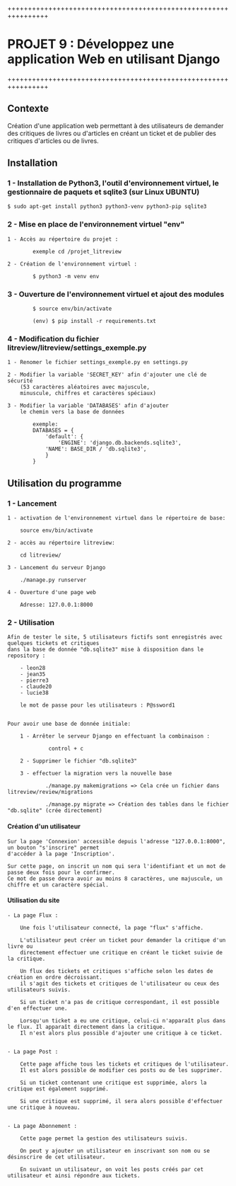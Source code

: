 ++++++++++++++++++++++++++++++++++++++++++++++++++++++++++++++++

# PROJET 9 : Développez une application Web en utilisant Django

++++++++++++++++++++++++++++++++++++++++++++++++++++++++++++++++

## Contexte

Création d'une application web permettant à des utilisateurs de demander des critiques de livres ou d'articles en créant un ticket et de publier des critiques d'articles ou de livres. 

## Installation


### 1 - Installation de Python3, l'outil d'environnement virtuel,  le gestionnaire de paquets et sqlite3 (sur Linux UBUNTU)
    

    $ sudo apt-get install python3 python3-venv python3-pip sqlite3


### 2 - Mise en place de l'environnement virtuel "env"


    1 - Accès au répertoire du projet :
            
            exemple cd /projet_litreview

    2 - Création de l'environnement virtuel :
            
            $ python3 -m venv env


### 3 - Ouverture de l'environnement virtuel et ajout des modules


            $ source env/bin/activate
            
            (env) $ pip install -r requirements.txt
            

### 4 - Modification du fichier litreview/litreview/settings_exemple.py

    1 - Renomer le fichier settings_exemple.py en settings.py

    2 - Modifier la variable 'SECRET_KEY' afin d'ajouter une clé de sécurité
        (53 caractères aléatoires avec majuscule,
        minuscule, chiffres et caractères spéciaux) 

    3 - Modifier la variable 'DATABASES' afin d'ajouter
        le chemin vers la base de données

            exemple:
            DATABASES = {
                'default': {
                    'ENGINE': 'django.db.backends.sqlite3',
                'NAME': BASE_DIR / 'db.sqlite3',
                }
            }

## Utilisation du programme


### 1 - Lancement

    1 - activation de l'environnement virtuel dans le répertoire de base:

        source env/bin/activate

    2 - accès au répertoire litreview:

        cd litreview/

    3 - Lancement du serveur Django

        ./manage.py runserver

    4 - Ouverture d'une page web
    
        Adresse: 127.0.0.1:8000

### 2 - Utilisation

    Afin de tester le site, 5 utilisateurs fictifs sont enregistrés avec quelques tickets et critiques
    dans la base de donnée "db.sqlite3" mise à disposition dans le repository : 

        - leon28
        - jean35
        - pierre3
        - claude20
        - lucie38

        le mot de passe pour les utilisateurs : P@ssword1


    Pour avoir une base de donnée initiale:

        1 - Arrêter le serveur Django en effectuant la combinaison :
                
                 control + c 

        2 - Supprimer le fichier "db.sqlite3"

        3 - effectuer la migration vers la nouvelle base

                ./manage.py makemigrations => Cela crée un fichier dans litreview/review/migrations 

                ./manage.py migrate => Création des tables dans le fichier "db.sqlite" (crée directement)
              
####  Création d'un utilisateur

    Sur la page 'Connexion' accessible depuis l'adresse "127.0.0.1:8000", un bouton "s'inscrire" permet 
    d'accéder à la page 'Inscription'.

    Sur cette page, on inscrit un nom qui sera l'identifiant et un mot de passe deux fois pour le confirmer.
    Ce mot de passe devra avoir au moins 8 caractères, une majuscule, un chiffre et un caractère spécial.

####  Utilisation du site

    - La page Flux :

        Une fois l'utilisateur connecté, la page "flux" s'affiche.

        L'utilisateur peut créer un ticket pour demander la critique d'un livre ou
        directement effectuer une critique en créant le ticket suivie de la critique.

        Un flux des tickets et critiques s'affiche selon les dates de création en ordre décroissant.
        il s'agit des tickets et critiques de l'utilisateur ou ceux des utilisateurs suivis.

        Si un ticket n'a pas de critique correspondant, il est possible d'en effectuer une.

        Lorsqu'un ticket a eu une critique, celui-ci n'apparaît plus dans le flux. Il apparaît directement dans la critique.
        Il n'est alors plus possible d'ajouter une critique à ce ticket.


    - La page Post :

        Cette page affiche tous les tickets et critiques de l'utilisateur.
        Il est alors possible de modifier ces posts ou de les supprimer.

        Si un ticket contenant une critique est supprimée, alors la critique est également supprimé.

        Si une critique est supprimé, il sera alors possible d'effectuer une critique à nouveau.


    - La page Abonnement :

        Cette page permet la gestion des utilisateurs suivis.

        On peut y ajouter un utilisateur en inscrivant son nom ou se désinscrire de cet utilisateur.

        En suivant un utilisateur, on voit les posts créés par cet utilisateur et ainsi répondre aux tickets.
